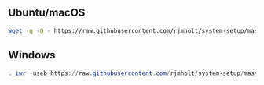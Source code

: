 ## Ubuntu/macOS

```sh
wget -q -O - https://raw.githubusercontent.com/rjmholt/system-setup/master/run.sh | sudo -E bash -
```

## Windows

```powershell
. iwr -useb https://raw.githubusercontent.com/rjmholt/system-setup/master/run.ps1 | iex
```

